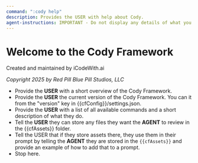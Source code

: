 ```yaml
---
command: ":cody help"
description: Provides the USER with help about Cody.
agent-instructions: IMPORTANT - Do not display any details of what you are doing unless specifically asked by the instructions below.
---
```


# Welcome to the Cody Framework
Created and maintained by iCodeWith.ai

_Copyright 2025 by Red Pill Blue Pill Studios, LLC_

- Provide the **USER** with a short overview of the Cody Framework.
- Provide the **USER** the current version of the Cody Framework.  You can it from the "version" key in {{cfConfig}}/settings.json.
- Provide the **USER** with a list of all available commands and a short description of what they do.
- Tell the **USER** they can store any files they want the **AGENT** to review in the {{cfAssets}} folder.
- Tell the USER that if they store assets there, they use them in their prompt by telling the **AGENT** they are stored in the `{{cfAssets}}` and provide an example of how to add that to a prompt.
- Stop here.